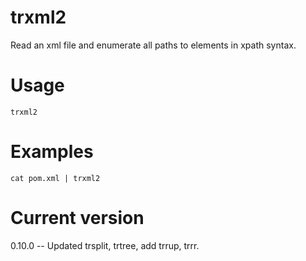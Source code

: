 # trxml2

Read an xml file and enumerate all paths to elements in xpath syntax.

# Usage

    trxml2

# Examples

    cat pom.xml | trxml2

# Current version

0.10.0 -- Updated trsplit, trtree, add trrup, trrr.
